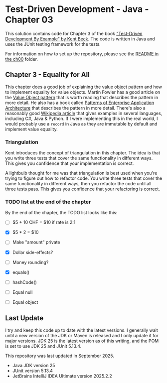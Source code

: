 # Test-Driven Development - Java - Chapter 03

This solution contains code for Chapter 3 of the book ["Test-Driven Development By Example" by 
Kent Beck](https://a.co/d/1sr05eT). The code is written in Java and uses the JUnit testing framework for the tests. 

For information on how to set up the repository, please see the [README in the ch00](../ch00/README.md) folder.

## Chapter 3 - Equality for All
This chapter does a good job of explaining the value object pattern and how to implement equality for value objects.
Martin Fowler has a good article on the [Value Object pattern](https://martinfowler.com/bliki/ValueObject.html) that is 
worth reading that describes the pattern in more detail. He also has a book called [Patterns of Enterprise Application
Architecture](https://a.co/d/bDrbiQw) that describes the pattern in more detail. There's also a reasonably good [Wikipedia
article](https://en.wikipedia.org/wiki/Value_object) that gives examples in several languages, including C#, Java & Python.
If I were implementing this in the real world, I would probably use a `record` in Java as they are immutable by default 
and implement value equality.

### Triangulation
Kent introduces the concept of triangulation in this chapter. The idea is that you write three tests that cover the same 
functionality in different ways. This gives you confidence that your implementation is correct.

A lightbulb thought for me was that triangulation is best used when you're trying to figure out how to refactor code.
You write three tests that cover the same functionality in different ways, then you refactor the code until all three
tests pass. This gives you confidence that your refactoring is correct.

### TODO list at the end of the chapter
By the end of the chapter, the TODO list looks like this:
- [ ] \$5 + 10 CHF = $10 if rate is 2:1
- [x] \$5 * 2 = $10
- [ ] Make "amount" private
- [x] Dollar side-effects?
- [ ] Money rounding?
- [x] equals()
- [ ] hashCode()
- [ ] Equal null
- [ ] Equal object


## Last Update
I try and keep this code up to date with the latest versions. I generally wait until a new version of the JDK or Maven is 
released and I only update it for major versions. JDK 25 is the latest version as of this writing, and the POM is set to
use JDK 25 and JUnit 5.13.4.

This repository was last updated in September 2025.
- Java JDK version 25
- JUnit version 5.13.4
- JetBrains IntelliJ IDEA Ultimate version 2025.2.2